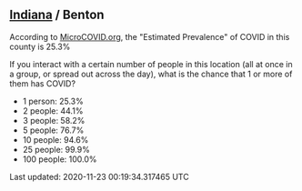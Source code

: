 
## [Indiana](/united-states/indiana) / Benton

According to [MicroCOVID.org](http://microcovid.org),
the "Estimated Prevalence" of COVID in this county is 25.3%

If you interact with a certain number of people in this location
(all at once in a group, or spread out across the day), what is the chance that
1 or more of them has COVID?

- 1 person: 25.3%
- 2 people: 44.1%
- 3 people: 58.2%
- 5 people: 76.7%
- 10 people: 94.6%
- 25 people: 99.9%
- 100 people: 100.0%

Last updated: 2020-11-23 00:19:34.317465 UTC
